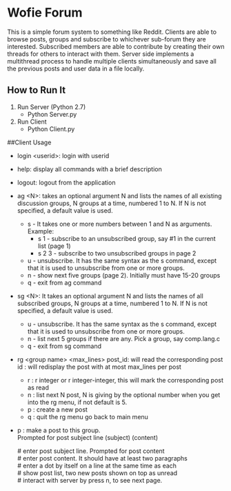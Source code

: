 # Wofie Forum

This is a simple forum system to something like Reddit.
Clients are able to browse posts, groups and subscribe to whichever sub-forum they are interested.
Subscribed members are able to contribute by creating their own threads for others to interact with them.
Server side implements a multithread process to handle multiple clients simultaneously and save all the previous posts
and user data in a file locally.

## How to Run It

1. Run Server (Python 2.7)
   - Python Server.py
2. Run Client
   - Python Client.py

##Client Usage
- login \<userid>: login with userid
- help: display all commands with a brief description
- logout: logout from the application
- ag \<N>: takes an optional argument N and lists the names of all existing discussion groups, N groups at a time, numbered 1 to N.
    If N is not specified, a default value is used.
    -  s - It takes one or more numbers between 1 and N as arguments. Example:
       - s 1 - subscribe to an unsubscribed group, say #1 in the current list (page 1)
       - s 2 3 - subscribe to two unsubscribed groups in page 2
    - u - unsubscribe. It has the same syntax as the s command, except that it is used to unsubscribe from one or more groups.
    - n - show next five groups (page 2). Initially must have 15-20 groups
    - q - exit from ag command
- sg \<N>: It takes an optional argument N and lists the names of all subscribed groups, N groups at a time, numbered 1 to N.
    If N is not specified, a default value is used.
    - u - unsubscribe. It has the same syntax as the s command, except that it is used to unsubscribe from one or more groups.
    - n - list next 5 groups if there are any. Pick a group, say comp.lang.c
    - q - exit from sg command

- rg \<group name> \<max_lines> post_id: will read the corresponding post
id : will redisplay the post with at most max_lines per post
    - r : r integer or r integer-integer, this will mark the corresponding post as read
    - n : list next N post, N is giving by the optional number when you get into the rg menu, if not default is 5.
    - p : create a new post
    - q : quit the rg menu go back to main menu

- p : make a post to this group. <br>
   Prompted for post subject line
   (subject) (content)

  \# enter post subject line. Prompted for post content <br>
  \# enter post content. It should have at least two paragraphs <br>
  \# enter a dot by itself on a line at the same time as each <br>
  \# show post list, two new posts shown on top as unread <br>
  \# interact with server by press n, to see next page. <br>
